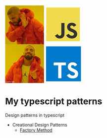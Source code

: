 ![meme](./assets/meme.jpeg)

# My typescript patterns

Design patterns in typescript

* Creational Design Patterns
  * [Factory Method](./CreationalDesignPatterns/factoryMethod.md)
